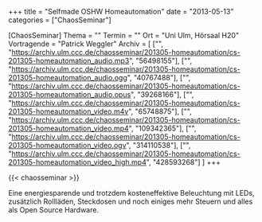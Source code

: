 +++
title = "Selfmade OSHW Homeautomation"
date = "2013-05-13"
categories = ["ChaosSeminar"]

[ChaosSeminar]
Thema = ""
Termin = ""
Ort = "Uni Ulm, Hörsaal H20"
Vortragende = "Patrick Weggler"
Archiv = [
	["", "https://archiv.ulm.ccc.de/chaosseminar/201305-homeautomation/cs-201305-homeautomation_audio.mp3", "56498155"],
	["", "https://archiv.ulm.ccc.de/chaosseminar/201305-homeautomation/cs-201305-homeautomation_audio.ogg", "40767488"],
	["", "https://archiv.ulm.ccc.de/chaosseminar/201305-homeautomation/cs-201305-homeautomation_audio.opus", "39268166"],
	["", "https://archiv.ulm.ccc.de/chaosseminar/201305-homeautomation/cs-201305-homeautomation_video.m4v", "65748875"],
	["", "https://archiv.ulm.ccc.de/chaosseminar/201305-homeautomation/cs-201305-homeautomation_video.mp4", "109342365"],
	["", "https://archiv.ulm.ccc.de/chaosseminar/201305-homeautomation/cs-201305-homeautomation_video.ogv", "314110538"],
	["", "https://archiv.ulm.ccc.de/chaosseminar/201305-homeautomation/cs-201305-homeautomation_video_high.mp4", "428593268"]
	]
+++

{{< chaosseminar >}}

Eine energiesparende und trotzdem kosteneffektive Beleuchtung mit LEDs,
zusätzlich Rollläden, Steckdosen und noch einiges mehr Steuern und alles
als Open Source Hardware.
